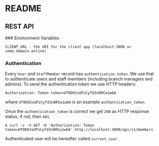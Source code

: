 # README

## REST API

### Environment Variables

```
CLIENT_URL - the URI for the client app (localhost:3000 or some.domain.online)
```


### Authentication

Every `User` and `StaffMember` record has `authentication_token`. We use that to authenticate users and staff members (including branch managers and admins).
To send the authentication token we use HTTP headers:

    Authorization: Token token=UT9D9JxUPzCyTd3n8RCw1w6A

where `UT9D9JxUPzCyTd3n8RCw1w6A` is an example `authentication_token`.

Once the `authentication_token` is correct we get `200` as HTTP response status, if not, then `401`.

    $ curl -v -X GET -H 'Authorization: Token token=UT9D9JxUPzCyTd3n8RCw1w6A' http://localhost:3000/api/v1/members

Authenticated user will be hereafter called `current_user`.
